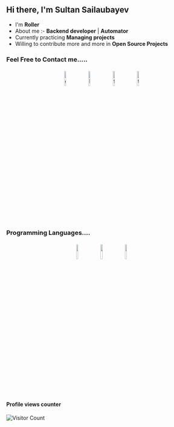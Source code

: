## Hi there, I'm Sultan Sailaubayev



- I'm  **Roller** 
- About me :- **Backend developer** | **Automator**
- Currently practicing **Managing projects**
- Willing to contribute more and more in **Open Source Projects**


### Feel Free to Contact me.....

<p align="center">
	<a href="https://github.com/desali"><img alt="github" width="10%" style="padding:5px" src="https://img.icons8.com/clouds/100/000000/github.png"/></a>
	<a href="https://www.linkedin.com/in/sultansailaubayev/"><img alt="linkedin" width="10%" style="padding:5px" src="https://img.icons8.com/clouds/100/000000/linkedin.png"/></a>
	<a href="https://www.facebook.com/sultan.sailaubayev/"><img alt="facebook" width="10%" style="padding:5px" src="https://img.icons8.com/clouds/100/000000/facebook-new.png"/></a>
	<a href="https://t.me/codeforsoul"><img alt="telegram" width="10%" style="padding:5px" src="https://img.icons8.com/clouds/100/000000/telegram-app.png"/></a>
</p>

### Programming Languages....

<p align="center">
	<img width="10%" style="padding:5px" src="https://img.icons8.com/color/144/000000/python.png"/>
	<img width="10%" style="padding:5px" src="https://img.icons8.com/color/144/000000/java-coffee-cup-logo.png"/>
	<img width="10%" style="padding:5px" src="https://img.icons8.com/color/144/000000/ruby-programming-language.png"/>
</p>

#### Profile views counter
![Visitor Count](https://profile-counter.glitch.me/{desali}/count.svg)




